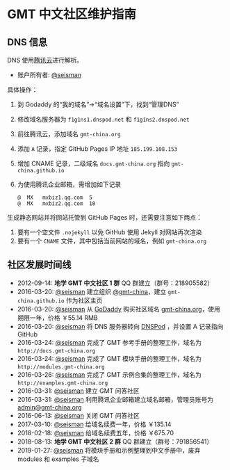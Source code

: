 # GMT 中文社区维护指南

## DNS 信息

DNS 使用[腾讯云](https://cloud.tencent.com/)进行解析。

- 账户所有者: [@seisman](seisman)

具体操作：

1. 到 Godaddy 的“我的域名”->“域名设置”下，找到“管理DNS”
2. 修改域名服务器为 `f1g1ns1.dnspod.net` 和 `f1g1ns2.dnspod.net`
3. 前往腾讯云，添加域名 `gmt-china.org`
4. 添加 `A` 记录，指定 GitHub Pages IP 地址 `185.199.108.153`
5. 增加 CNAME 记录，二级域名 `docs.gmt-china.org` 指向 `gmt-china.github.io`
6. 为使用腾讯企业邮箱，需增加如下记录

   ```
   @  MX   mxbiz1.qq.com  5
   @  MX   mxbiz2.qq.com  10
   ```

生成静态网站并将网站托管到 GitHub Pages 时，还需要注意如下两点：

1. 要有一个空文件 `.nojekyll` 以免 GitHub 使用 Jekyll 对网站再次渲染
2. 要有一个 `CNAME` 文件，其中包括当前网站的域名，例如 `gmt-china.org`

## 社区发展时间线

- 2012-09-14: **地学 GMT 中文社区 1 群** QQ 群建立（群号：218905582）
- 2016-03-20: [@seisman][seisman] 建立组织 [@gmt-china](https://github.com/gmt-china)，建立 `gmt-china.github.io` 作为社区主页
- 2016-03-20: [@seisman][seisman] 从 [GoDaddy][GoDaddy] 购买社区域名 [gmt-china.org](http://gmt-china.org)，使用期限一年，价格 ￥55.14 RMB
- 2016-03-20: [@seisman][seisman] 将 DNS 服务器转向 [DNSPod][DNSPod] ，并设置 A 记录指向 GitHub
- 2016-03-24: [@seisman][seisman] 完成了 GMT 参考手册的整理工作，域名为 `http://docs.gmt-china.org`
- 2016-03-24: [@seisman][seisman] 完成了 GMT 模块手册的整理工作，域名为 `http://modules.gmt-china.org`
- 2016-03-26: [@seisman][seisman] 完成了 GMT 示例合集的整理工作，域名为 `http://examples.gmt-china.org`
- 2016-03-31: [@seisman][seisman] 建立 GMT 问答社区
- 2016-03-31: [@seisman][seisman] 利用腾讯企业邮箱建立域名邮箱，管理员账号为 admin@gmt-china.org
- 2016-06-13: [@seisman][seisman] 关闭 GMT 问答社区
- 2017-03-10: [@seisman][seisman] 给域名续费一年，价格 ￥135.14
- 2018-02-18: [@seisman][seisman] 给域名续费五年，价格 ￥675.70
- 2018-08-13: **地学 GMT 中文社区 2 群** QQ 群建立（群号：791856541）
- 2019-01-27: [@seisman][seisman] 将模块手册和示例整理到中文手册中，废弃 modules 和 examples 子域名

[seisman]: http://github.com/seisman
[GoDaddy]: https://www.godaddy.com
[DNSPod]: https://www.dnspod.cn
